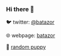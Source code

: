 ### Hi there 👋

🐦 twitter: [@batazor](https://twitter.com/batazor)

🌐 webpage: [batazor](https://batazor.ru)

🐶 [random puppy](https://source.unsplash.com/random/?puppy)

<!--
**batazor/batazor** is a ✨ _special_ ✨ repository because its `README.md` (this file) appears on your GitHub profile.

Here are some ideas to get you started:

- 🔭 I’m currently working on ...
- 🌱 I’m currently learning ...
- 👯 I’m looking to collaborate on ...
- 🤔 I’m looking for help with ...
- 💬 Ask me about ...
- 📫 How to reach me: ...
- 😄 Pronouns: ...
- ⚡ Fun fact: ...
-->
